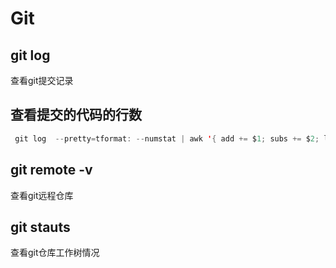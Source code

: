 # Git
## git log
查看git提交记录
## 查看提交的代码的行数
```java
 git log  --pretty=tformat: --numstat | awk '{ add += $1; subs += $2; loc += $1 - $2 } END { printf "added lines: %s, removed lines: %s, total lines: %s\n", add, subs, loc }' -
```
## git remote -v
查看git远程仓库
## git stauts
查看git仓库工作树情况
